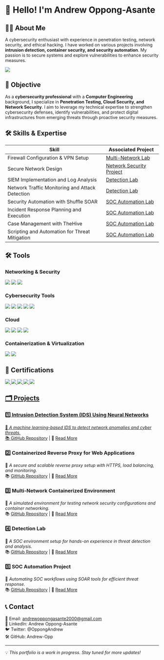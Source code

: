 # 🚀 Hello! I'm **Andrew Oppong-Asante**

## 👨‍💻 About Me

A cybersecurity enthusiast with experience in penetration testing, network security, and ethical hacking. I have worked on various projects involving **intrusion detection, container security, and security automation**. My passion is to secure systems and explore vulnerabilities to enhance security measures.

<a href="https://www.linkedin.com/in/andrew-oppong-asante-663368286/"><img src="https://img.shields.io/badge/-LinkedIn-0072b1?&style=for-the-badge&logo=linkedin&logoColor=white" /></a>

## 🎯 Objective

As a **cybersecurity professional** with a **Computer Engineering** background, I specialize in **Penetration Testing, Cloud Security, and Network Security**. I aim to leverage my technical expertise to strengthen cybersecurity defenses, identify vulnerabilities, and protect digital infrastructures from emerging threats through proactive security measures.

## 🛠️ Skills & Expertise

| Skill                                         | Associated Project         |
|-----------------------------------------------|----------------------------|
| Firewall Configuration & VPN Setup           | [Multi-Network Lab](#)     |
| Secure Network Design                        | [Network Security Project](#) |
| SIEM Implementation and Log Analysis          | [Detection Lab](#)         |
| Network Traffic Monitoring and Attack Detection | [Detection Lab](#)       |
| Security Automation with Shuffle SOAR         | [SOC Automation Lab](#)   |
| Incident Response Planning and Execution      | [SOC Automation Lab](#)   |
| Case Management with TheHive                  | [SOC Automation Lab](#)   |
| Scripting and Automation for Threat Mitigation | [SOC Automation Lab](#)  |

## 🛠️ Tools

### Networking & Security
<div>
    <img src="https://img.shields.io/badge/-Firewall_Configuration-FF5733?&style=for-the-badge&logo=Security&logoColor=white" />
    <img src="https://img.shields.io/badge/-VPN_Setup-2980B9?&style=for-the-badge&logo=Security&logoColor=white" />
    <img src="https://img.shields.io/badge/-Secure_Network_Design-27AE60?&style=for-the-badge&logo=Security&logoColor=white" />
</div>

### Cybersecurity Tools
<div>
    <img src="https://img.shields.io/badge/-Metasploit-EE5A24?&style=for-the-badge&logo=Metasploit&logoColor=white" />
    <img src="https://img.shields.io/badge/-Nmap-004C99?&style=for-the-badge&logo=Nmap&logoColor=white" />
    <img src="https://img.shields.io/badge/-Wireshark-1679A7?&style=for-the-badge&logo=Wireshark&logoColor=white" />
    <img src="https://img.shields.io/badge/-Burp_Suite-FF0000?&style=for-the-badge&logo=BurpSuite&logoColor=white" />
    <img src="https://img.shields.io/badge/-Wazuh-2C3E50?&style=for-the-badge&logo=Wazuh&logoColor=white" />
</div>

### Cloud
<div>
    <img src="https://img.shields.io/badge/-AWS_S3-FF9900?&style=for-the-badge&logo=AmazonAWS&logoColor=white" />
    <img src="https://img.shields.io/badge/-AWS_EC2-232F3E?&style=for-the-badge&logo=AmazonAWS&logoColor=white" />
    <img src="https://img.shields.io/badge/-AWS_VPC-FF9900?&style=for-the-badge&logo=AmazonAWS&logoColor=white" />
    <img src="https://img.shields.io/badge/-AWS_IAM-232F3E?&style=for-the-badge&logo=AmazonAWS&logoColor=white" />
</div>

### Containerization & Virtualization
<div>
    <img src="https://img.shields.io/badge/-Docker-2496ED?&style=for-the-badge&logo=Docker&logoColor=white" />
    <img src="https://img.shields.io/badge/-VMware-607078?&style=for-the-badge&logo=VMware&logoColor=white" />
</div>

## 📝 Certifications

<div>

<a href="https://coursera.org/share/85f30cead98c552f2b9f348a97a28cd7"><img src="https://img.shields.io/badge/-IBM-1F70C1?&style=for-the-badge&logo=IBM&logoColor=white" />
<img src="https://img.shields.io/badge/-EC--Council_Ethical_Hacking_Essentials-FF0000?&style=for-the-badge&logoColor=white" />
<img src="https://img.shields.io/badge/-EC--Council_Digital_Forensics_Essentials-FF0000?&style=for-the-badge&logoColor=white" />
<img src="https://img.shields.io/badge/-Cisco_SOC_Fundamentals-004C99?&style=for-the-badge&logo=Cisco&logoColor=white" />
<img src="https://img.shields.io/badge/-Cisco_Endpoints_and_Systems_Security-004C99?&style=for-the-badge&logo=Cisco&logoColor=white" />
</div>

## 🗂 Projects

### 1️⃣ **Intrusion Detection System (IDS) Using Neural Networks**
📌 *A machine learning-based IDS to detect network anomalies and cyber threats.*  
📚 [GitHub Repository](#) | 📝 [Read More](#)

### 2️⃣ **Containerized Reverse Proxy for Web Applications**
📌 *A secure and scalable reverse proxy setup with HTTPS, load balancing, and monitoring.*  
📚 [GitHub Repository](#) | 📝 [Read More](#)

### 3️⃣ **Multi-Network Containerized Environment**
📌 *A simulated environment for testing network security configurations and container networking.*  
📚 [GitHub Repository](#) | 📝 [Read More](#)

### 4️⃣ **Detection Lab**
📌 *A SOC environment setup for hands-on experience in threat detection and analysis.*  
📚 [GitHub Repository](#) | 📝 [Read More](#)

### 5️⃣ **SOC Automation Project**
📌 *Automating SOC workflows using SOAR tools for efficient threat response.*  
📚 [GitHub Repository](#) | 📝 [Read More](#)

## 📞 Contact

📧 Email: andrewoppongasante2000@gmail.com  
🔗 LinkedIn: Andrew Oppong-Asante  
🐦 Twitter: @OppongAndrew  
🛠️ GitHub: Andrew-Opp  

---

💡 *This portfolio is a work in progress. Stay tuned for more updates!*
